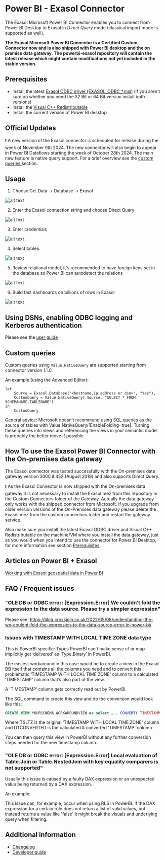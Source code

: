 # Power BI - Exasol Connector
The Exasol Microsoft Power BI Connector enables you to connect from Power BI Desktop to Exasol in *Direct Query* mode (classical import mode is supported as well).

**The Exasol Microsoft Power BI Connector is a Certified Custom Connector now and is also shipped with Power BI desktop and the on premise data gateway. The powerbi-exasol repository will contain the latest release which might contain modifications not yet included in the stable version.**

## Prerequisites

* Install the latest [Exasol ODBC driver (EXASOL_ODBC_*.msi)](https://downloads.exasol.com/clients-and-drivers/odbc/) (if you aren't sure on whether you need the 32 Bit or 64 Bit version install both versions)
* Install the [Visual C++ Redistributable](https://learn.microsoft.com/en-us/cpp/windows/latest-supported-vc-redist?view=msvc-170)
* Install the current version of Power BI desktop

## Official Updates

:exclamation: A new version of the Exasol connector is scheduled for release during the week of November 9th 2024. 
The new connector will also begin to appear in Power BI Dataflows starting the week of October 28th 2024.
The main new feature is native query support. For a brief overview see the [custom queries ](#custom-queries) section.


## Usage

1. Choose  Get Data -> Database -> Exasol

![alt text](https://github.com/EXASOL/powerbi-exasol/blob/master/screenshots/Get_Data_Exasol.PNG )

2. Enter the Exasol connection string and choose Direct Query

![alt text](https://github.com/EXASOL/powerbi-exasol/blob/master/screenshots/Exasol_Connection_String.PNG )

3. Enter credentials

![alt text](https://github.com/EXASOL/powerbi-exasol/blob/master/screenshots/Enter_Credentials.PNG )

4. Select tables

![alt text](https://github.com/EXASOL/powerbi-exasol/blob/master/screenshots/Navigator.PNG )

5. Review relational model, it's recommended to have foreign keys set in the database so Power BI can autodetect the relations

![alt text](https://github.com/EXASOL/powerbi-exasol/blob/master/screenshots/PowerBI_RelationalModel.PNG )

6. Build fast dashboards on billions of rows in Exasol

![alt text](https://github.com/EXASOL/powerbi-exasol/blob/master/screenshots/Example_Dashboard_Billion_Rows.PNG )

## Using DSNs, enabling ODBC logging and Kerberos authentication

Please see the [user guide](doc/user_guide/user_guide.md)

## Custom queries

Custom queries using `Value.NativeQuery` are supported starting from connector version 1.1.0.

An example (using the Advanced Editor):
```mashup
let
    Source = Exasol.Database("<hostname,ip address or dsn>", "Yes"),
    CustomQuery = Value.NativeQuery( Source, "SELECT * FROM SCHEMANAME.TABLENAME")
in
    CustomQuery
```

General advice: Microsoft doesn’t recommend using SQL queries as the source of tables with Value.NativeQuery/[EnableFolding=true]. Turning these queries into views and referencing the views in your semantic model is probably the better move if possible.

## How To use the Exasol Power BI Connector with the On-premises data gateway

The Exasol connector was tested successfully with the On-premises data gateway version 3000.8.452 (August 2019) and also supports Direct Query. 

:exclamation: As the Exasol Connector is now shipped with the On-premises data gateway it is not necessary to install the Exasol.mez from this repository in the Custom Connectors folder of the Gateway. Actually the data gateway only works with the shipped connector from Microsoft. If you upgrade from older version versions of the On-Premises data gateway please delete the Exasol.mez from the custom connectors folder and restart the gateway service.

Also make sure you install the latest Exasol ODBC driver and Visual C++ Redistributable on the machine/VM where you install the data gateway, just as you would when you intend to use the connector for Power BI Desktop, for more information see section [Prerequisites](#prerequisites).

## Articles on Power BI + Exasol

[Working with Exasol geospatial data in Power BI](https://exasol.my.site.com/s/article/Working-with-Exasol-geospatial-data-in-Power-BI?language=en_US)

## FAQ / Frequent issues

### "OLE DB or ODBC error: [Expression.Error] We couldn’t fold the expression to the data source. Please try a simpler expression"

Please see: https://blog.crossjoin.co.uk/2022/05/08/understanding-the-we-couldnt-fold-the-expression-to-the-data-source-error-in-power-bi/

### Issues with TIMESTAMP WITH LOCAL TIME ZONE data type

This is PowerBI specific:
Types PowerBI can't make sense of or map implicitly get ‘delivered’ as ‘Type.Binary’ in PowerBI.

The easiest workaround in this case would be to create a view in the Exasol DB itself that contains all the columns you need and to convert this problematic ‘TIMESTAMP WITH LOCAL TIME ZONE' column to a calculated ‘TIMESTAMP' column that’s also part of the view. 

A 'TIMESTAMP’ column gets correctly read out by PowerBI.

The SQL command to create this view and do the conversion would look like this:
```sql
CREATE VIEW YOURSCHEMA.WORKAROUNDVIEW as select … , CONVERT( TIMESTAMP , TSLTZ) AS DTCONVERTED from YOURSCHEMA.YOURTABLE;
```
Where TSLTZ is the original ‘TIMESTAMP WITH LOCAL TIME ZONE' column and DTCONVERTED is the calculated & converted 'TIMESTAMP' column .

You can then query this view in PowerBI without any further conversion steps needed for the new timestamp column.

### "OLE DB or ODBC error: [Expression.Error] Local evaluation of Table.Join or Table.NestedJoin with key equality comparers is not supported"

Usually this issue is caused by a faulty DAX expression or an unexpected value being returned by a DAX expression. 

An example:

This issue can, for example, occur when using RLS in PowerBI. If the DAX expression for a certain role does not return a list of valid values, but instead returns a value like 'false' it might break the visuals and underlying query when filtering.

## Additional information

* [Changelog](doc/changes/changelog.md)
* [Developer guide](doc/developer_guide/developer_guide.md)
